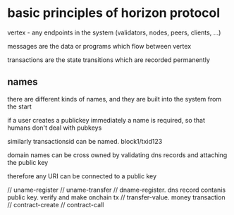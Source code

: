 
# basic principles of horizon protocol

vertex - any endpoints in the system (validators, nodes, peers, clients, ...)

messages are the data or programs which flow between vertex

transactions are the state transitions which are recorded permanently

## names

there are different kinds of names, and they are built into the system from the start

if a user creates a publickey immediately a name is required, so that humans don't deal with pubkeys

similarly transactionsid can be named. block1/txid123

domain names can be cross owned by validating dns records and attaching the public key

therefore any URI can be connected to a public key


// uname-register
// uname-transfer
// dname-register. dns record contanis public key. verify and make onchain tx
// transfer-value. money transaction
// contract-create
// contract-call